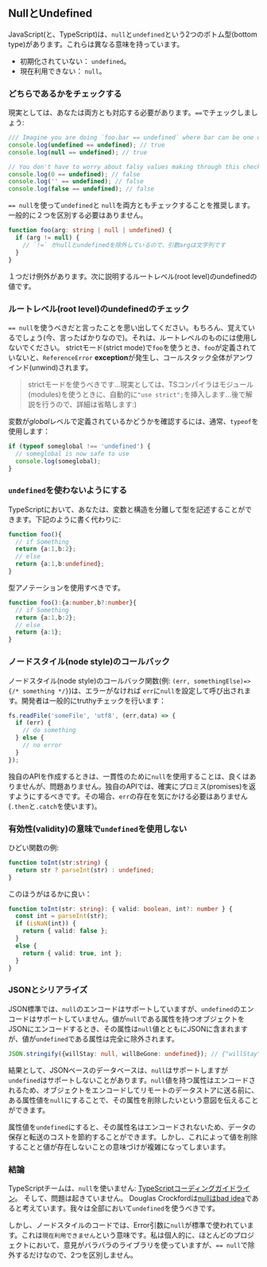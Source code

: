 ## NullとUndefined
JavaScript(と、TypeScript)は、`null`と`undefined`という2つのボトム型(bottom type)があります。これらは異なる意味を持っています。

* 初期化されていない： `undefined`。
* 現在利用できない： `null`。


### どちらであるかをチェックする

現実としては、あなたは両方とも対応する必要があります。`==`でチェックしましょう:

```ts
/// Imagine you are doing `foo.bar == undefined` where bar can be one of:
console.log(undefined == undefined); // true
console.log(null == undefined); // true

// You don't have to worry about falsy values making through this check
console.log(0 == undefined); // false
console.log('' == undefined); // false
console.log(false == undefined); // false
```

`== null`を使って`undefined`と `null`を両方ともチェックすることを推奨します。一般的に２つを区別する必要はありません。

```ts
function foo(arg: string | null | undefined) {
  if (arg != null) {
    // `!=` がnullとundefinedを除外しているので、引数argは文字列です
  }
}
```

１つだけ例外があります。次に説明するルートレベル(root level)のundefinedの値です。

### ルートレベル(root level)のundefinedのチェック

`== null`を使うべきだと言ったことを思い出してください。もちろん、覚えているでしょう(今、言ったばかりなので)。それは、ルートレベルのものには使用しないでください。 strictモード(strict mode)で`foo`を使うとき、`foo`が定義されていないと、`ReferenceError` **exception**が発生し、コールスタック全体がアンワインド(unwind)されます。

> strictモードを使うべきです...現実としては、TSコンパイラはモジュール(modules)を使うときに、自動的に`"use strict";`を挿入します...後で解説を行うので、詳細は省略します:)

変数が*global*レベルで定義されているかどうかを確認するには、通常、`typeof`を使用します：

```ts
if (typeof someglobal !== 'undefined') {
  // someglobal is now safe to use
  console.log(someglobal);
}
```

### `undefined`を使わないようにする
TypeScriptにおいて、あなたは、変数と構造を分離して型を記述することができます。下記のように書く代わりに:
```ts
function foo(){
  // if Something
  return {a:1,b:2};
  // else
  return {a:1,b:undefined};
}
```
型アノテーションを使用すべきです。
```ts
function foo():{a:number,b?:number}{
  // if Something
  return {a:1,b:2};
  // else
  return {a:1};
}
```

### ノードスタイル(node style)のコールバック
ノードスタイル(node style)のコールバック関数(例: `(err, somethingElse)=> {/* something */}`)は、エラーがなければ `err`に`null`を設定して呼び出されます。開発者は一般的にtruthyチェックを行います：

```ts
fs.readFile('someFile', 'utf8', (err,data) => {
  if (err) {
    // do something
  } else {
    // no error
  }
});
```
独自のAPIを作成するときは、一貫性のために`null`を使用することは、良くはありませんが、問題ありません。独自のAPIでは、確実にプロミス(promises)を返すようにするべきです。その場合、`err`の存在を気にかける必要はありません(`.then`と`.catch`を使います)。

### 有効性(validity)の意味で`undefined`を使用しない

ひどい関数の例:

```ts
function toInt(str:string) {
  return str ? parseInt(str) : undefined;
}
```
このほうがはるかに良い：
```ts
function toInt(str: string): { valid: boolean, int?: number } {
  const int = parseInt(str);
  if (isNaN(int)) {
    return { valid: false };
  }
  else {
    return { valid: true, int };
  }
}
```

### JSONとシリアライズ

JSON標準では、`null`のエンコードはサポートしていますが、`undefined`のエンコードはサポートしていません。値が`null`である属性を持つオブジェクトをJSONにエンコードするとき、その属性は`null`値とともにJSONに含まれますが、値が`undefined`である属性は完全に除外されます。

```ts
JSON.stringify({willStay: null, willBeGone: undefined}); // {"willStay":null}
```

結果として、JSONベースのデータベースは、`null`はサポートしますが`undefined`はサポートしないことがあります。`null`値を持つ属性はエンコードされるため、オブジェクトをエンコードしてリモートのデータストアに送る前に、ある属性値を`null`にすることで、その属性を削除したいという意図を伝えることができます。

属性値を`undefined`にすると、その属性名はエンコードされないため、データの保存と転送のコストを節約することができます。しかし、これによって値を削除することと値が存在しないことの意味づけが複雑になってしまいます。

### 結論
TypeScriptチームは、`null`を使いません: [TypeScriptコーディングガイドライン](https://github.com/Microsoft/TypeScript/wiki/Coding-guidelines#null-and-undefined)。 そして、問題は起きていません。 Douglas Crockfordは[nullはbad idea](https://www.youtube.com/watch?v=PSGEjv3Tqo0&feature=youtu.be&t=9m21s)であると考えています。我々は全部において`undefined`を使うべきです。

しかし、ノードスタイルのコードでは、Error引数に`null`が標準で使われています。これは`現在利用できません`という意味です。私は個人的に、ほとんどのプロジェクトにおいて、意見がバラバラのライブラリを使っていますが、`== null`で除外するだけなので、2つを区別しません。
